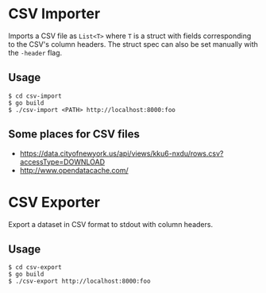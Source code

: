 # CSV Importer

Imports a CSV file as `List<T>` where `T` is a struct with fields corresponding to the CSV's column headers. The struct spec can also be set manually with the `-header` flag.

## Usage

```
$ cd csv-import
$ go build
$ ./csv-import <PATH> http://localhost:8000:foo
```

## Some places for CSV files

- https://data.cityofnewyork.us/api/views/kku6-nxdu/rows.csv?accessType=DOWNLOAD
- http://www.opendatacache.com/

# CSV Exporter

Export a dataset in CSV format to stdout with column headers.

## Usage

```
$ cd csv-export
$ go build
$ ./csv-export http://localhost:8000:foo
```
